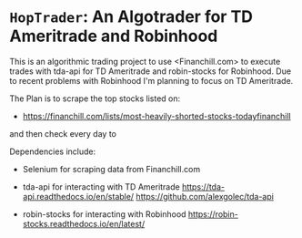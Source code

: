 ``HopTrader``: An Algotrader for TD Ameritrade and Robinhood
========================================
This is an algorithmic trading project to use <Financhill.com> to execute trades with tda-api for TD   Ameritrade and robin-stocks for Robinhood. Due to recent problems with Robinhood I'm planning to focus on TD Ameritrade.

The Plan is to scrape the top stocks listed on:
* https://financhill.com/lists/most-heavily-shorted-stocks-todayfinanchill

and then check every day to



Dependencies include:
* Selenium for scraping data from Financhill.com
* tda-api for interacting with TD Ameritrade
    <https://tda-api.readthedocs.io/en/stable/>
    <https://github.com/alexgolec/tda-api>

* robin-stocks for interacting with Robinhood
    <https://robin-stocks.readthedocs.io/en/latest/>
